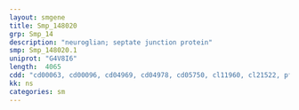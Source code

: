 ```yaml
---
layout: smgene
title: Smp_148020
grp: Smp_14
description: "neuroglian; septate junction protein"
smp: Smp_148020.1
uniprot: "G4V8I6"
length:  4065
cdd: "cd00063, cd00096, cd04969, cd04978, cd05750, cl11960, cl21522, pfam00041, pfam00047, pfam07679, pfam13895, pfam13927, smart00060, smart00408, smart00410"
kk: ns
categories: sm
---
```

